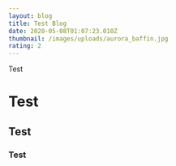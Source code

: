 ```yaml
---
layout: blog
title: Test Blog
date: 2020-05-08T01:07:23.010Z
thumbnail: /images/uploads/aurora_baffin.jpg
rating: 2
---
```

Test

# Test

## Test

### Test
